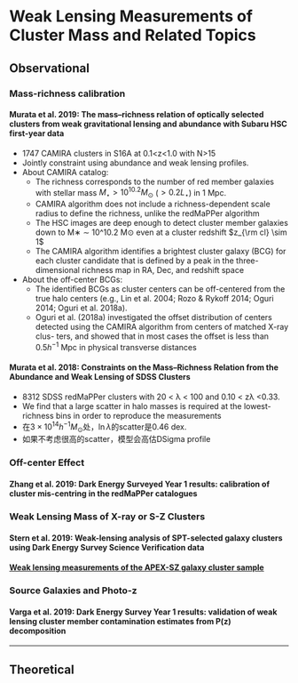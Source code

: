 # Weak Lensing Measurements of Cluster Mass and Related Topics

## Observational

### Mass-richness calibration

#### Murata et al. 2019: The mass–richness relation of optically selected clusters from weak gravitational lensing and abundance with Subaru HSC first-year data

* 1747 CAMIRA clusters in S16A at 0.1<z<1.0 with N>15
* Jointly constraint using abundance and weak lensing profiles.
* About CAMIRA catalog:
    - The richness corresponds to the number of red member galaxies with stellar mass $M_{\star} > 10^{10.2} M_{\odot}$ ($> 0.2 L_{\star}$) in 1 Mpc.
    - CAMIRA algorithm does not include a richness-dependent scale radius to define the richness, unlike the redMaPPer algorithm
    - The HSC images are deep enough to detect cluster member galaxies down to M∗ ∼ 10^10.2 M⊙ even at a cluster redshift $z_{\rm cl} \sim 1$
    - The CAMIRA algorithm identifies a brightest cluster galaxy (BCG) for each cluster candidate that is defined by a peak in the three-dimensional richness map in RA, Dec, and redshift space
* About the off-center BCGs:
    - The identified BCGs as cluster centers can be off-centered from the true halo centers (e.g., Lin et al. 2004; Rozo & Rykoff 2014; Oguri 2014; Oguri et al. 2018a).
    - Oguri et al. (2018a) investigated the offset distribution of centers detected using the CAMIRA algorithm from centers of matched X-ray clus- ters, and showed that in most cases the offset is less than $0.5 h^{−1}$ Mpc in physical transverse distances

#### Murata et al. 2018: Constraints on the Mass–Richness Relation from the Abundance and Weak Lensing of SDSS Clusters

* 8312 SDSS redMaPPer clusters with 20 < λ < 100 and 0.10 < zλ <0.33.
* We find that a large scatter in halo masses is required at the lowest-richness bins in order to reproduce the measurements
* 在$3 \times 10^{14} h^{-1} M_{\odot}$处，$\ln \lambda$的scatter是0.46 dex.
* 如果不考虑很高的scatter，模型会高估DSigma profile

### Off-center Effect

#### Zhang et al. 2019: Dark Energy Surveyed Year 1 results: calibration of cluster mis-centring in the redMaPPer catalogues


### Weak Lensing Mass of X-ray or S-Z Clusters

#### Stern et al. 2019: Weak-lensing analysis of SPT-selected galaxy clusters using Dark Energy Survey Science Verification data

#### [Weak lensing measurements of the APEX-SZ galaxy cluster sample](https://ui.adsabs.harvard.edu/abs/2019MNRAS.488.1704K/abstract)


### Source Galaxies and Photo-z

#### Varga et al. 2019: Dark Energy Survey Year 1 results: validation of weak lensing cluster member contamination estimates from P(z) decomposition



-----

## Theoretical